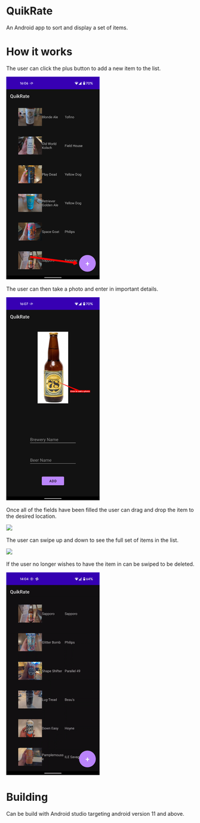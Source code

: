 # QuikRate
An Android app to sort and display a set of items.

# How it works
The user can click the plus button to add a new item to the list.

<img src="/demo/newItem.png" width="250">

The user can then take a photo and enter in important details.

<img src="/demo/details.png" width="250">

Once all of the fields have been filled the user can drag and drop the 
item to the desired location. 

<img src="/demo/reorder.gif" width="250">

The user can swipe up and down to see the full set of items in the list.

<img src="/demo/scroll.gif" width="250">

If the user no longer wishes to have the item in can be swiped to be deleted.

<img src="/demo/delete.gif" width="250">

# Building
Can be build with Android studio targeting android version 11 and above.
